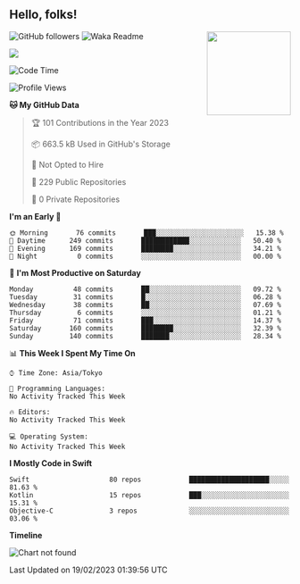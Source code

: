## Hello, folks! 

<p>
<img align="right" src="https://media.giphy.com/media/26ufdb3cYKwbRtYVW/giphy.gif" style="max-width:100%;" height="150px">
 
![GitHub followers](https://img.shields.io/github/followers/YamamotoDesu?label=Follow&style=social)
![Waka Readme](https://github.com/YamamotoDesu/YamamotoDesu/workflows/Waka%20Readme/badge.svg)

![](https://github-profile-summary-cards.vercel.app/api/cards/profile-details?username=YamamotoDesu&theme=vue)

<!--START_SECTION:waka-->
![Code Time](http://img.shields.io/badge/Code%20Time-207%20hrs%2025%20mins-blue)

![Profile Views](http://img.shields.io/badge/Profile%20Views-5-blue)

**🐱 My GitHub Data** 

> 🏆 101 Contributions in the Year 2023
 > 
> 📦 663.5 kB Used in GitHub's Storage 
 > 
> 🚫 Not Opted to Hire
 > 
> 📜 229 Public Repositories 
 > 
> 🔑 0 Private Repositories  
 > 
**I'm an Early 🐤** 

```text
🌞 Morning       76 commits       ███░░░░░░░░░░░░░░░░░░░░░░   15.38 % 
🌆 Daytime      249 commits       ████████████░░░░░░░░░░░░░   50.40 % 
🌃 Evening      169 commits       ████████░░░░░░░░░░░░░░░░░   34.21 % 
🌙 Night          0 commits       ░░░░░░░░░░░░░░░░░░░░░░░░░   00.00 % 

```
📅 **I'm Most Productive on Saturday** 

```text
Monday          48 commits       ██░░░░░░░░░░░░░░░░░░░░░░░   09.72 % 
Tuesday         31 commits       █░░░░░░░░░░░░░░░░░░░░░░░░   06.28 % 
Wednesday       38 commits       ██░░░░░░░░░░░░░░░░░░░░░░░   07.69 % 
Thursday         6 commits       ░░░░░░░░░░░░░░░░░░░░░░░░░   01.21 % 
Friday          71 commits       ███░░░░░░░░░░░░░░░░░░░░░░   14.37 % 
Saturday       160 commits       ████████░░░░░░░░░░░░░░░░░   32.39 % 
Sunday         140 commits       ███████░░░░░░░░░░░░░░░░░░   28.34 % 

```


📊 **This Week I Spent My Time On** 

```text
⌚︎ Time Zone: Asia/Tokyo

💬 Programming Languages: 
No Activity Tracked This Week

🔥 Editors: 
No Activity Tracked This Week

💻 Operating System: 
No Activity Tracked This Week

```

**I Mostly Code in Swift** 

```text
Swift                    80 repos            ████████████████████░░░░░   81.63 % 
Kotlin                   15 repos            ███░░░░░░░░░░░░░░░░░░░░░░   15.31 % 
Objective-C              3 repos             ░░░░░░░░░░░░░░░░░░░░░░░░░   03.06 % 

```


**Timeline**

![Chart not found](https://raw.githubusercontent.com/YamamotoDesu/YamamotoDesu/main/charts/bar_graph.png) 


 Last Updated on 19/02/2023 01:39:56 UTC
<!--END_SECTION:waka-->


